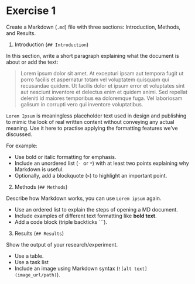 # Exercise 1

Create a Markdown (`.md`) file with three sections: Introduction, Methods, and Results.

1. Introduction (`## Introduction`)

In this section, write a short paragraph explaining what the document is about or add the text:


> Lorem ipsum dolor sit amet. At excepturi ipsam aut tempora fugit ut porro facilis et aspernatur totam vel voluptatem quisquam qui recusandae quidem. Ut facilis dolor et ipsum error et voluptates sint aut nesciunt inventore et delectus enim et quidem animi. Sed repellat deleniti id maiores temporibus ea doloremque fuga. Vel laboriosam galisum in corrupti vero qui inventore voluptatibus.


`Lorem Ipsum` is meaningless placeholder text used in design and publishing to mimic the look of real written content without conveying any actual meaning. Use it here to practise applying the formatting features we’ve discussed.

For example: 
* Use bold or italic formatting for emphasis.
* Include an unordered list (`- `or `*`) with at least two points explaining why Markdown is useful.
* Optionally, add a blockquote (`>`) to highlight an important point.

2. Methods (`## Methods`)

Describe how Markdown works, you can use `Lorem ipsum` again.

* Use an ordered list to explain the steps of opening a MD document.
* Include examples of different text formatting like **bold text**.
* Add a code block (triple backticks ```).

3. Results (`## Results`)

Show the output of your research/experiment.

* Use a table. 
* Use a task list
* Include an image using Markdown syntax (`![alt text](image_url/path)`).
